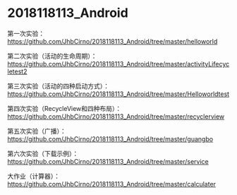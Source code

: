 # 2018118113_Android

第一次实验：https://github.com/JhbCirno/2018118113_Android/tree/master/helloworld

第二次实验（活动的生命周期）：https://github.com/JhbCirno/2018118113_Android/tree/master/activityLifecycletest2

第三次实验（活动的四种启动方式）：https://github.com/JhbCirno/2018118113_Android/tree/master/Helloworldtest

第四次实验（RecycleView和四种布局）：https://github.com/JhbCirno/2018118113_Android/tree/master/recyclerview

第五次实验（广播）：https://github.com/JhbCirno/2018118113_Android/tree/master/guangbo

第六次实验（下载示例）：https://github.com/JhbCirno/2018118113_Android/tree/master/service

大作业（计算器）：https://github.com/JhbCirno/2018118113_Android/tree/master/calculater
